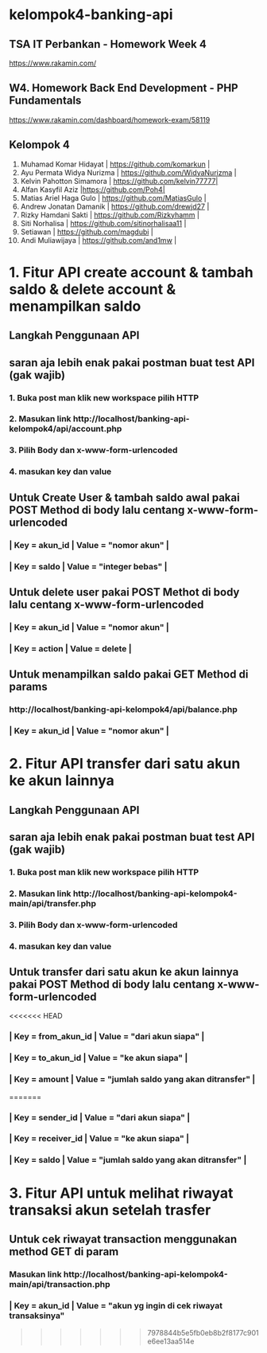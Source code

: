 # kelompok4-banking-api
## TSA IT Perbankan - Homework Week 4
https://www.rakamin.com/

## W4. Homework Back End Development - PHP Fundamentals
https://www.rakamin.com/dashboard/homework-exam/58119

## Kelompok 4
1. Muhamad Komar Hidayat | https://github.com/komarkun |
2. Ayu Permata Widya Nurizma | https://github.com/WidyaNurizma |
3. Kelvin Pahotton Simamora | https://github.com/kelvin77777|
4. Alfan Kasyfil Aziz |https://github.com/Poh4|
5. Matias Ariel Haga Gulo | https://github.com/MatiasGulo |
6. Andrew Jonatan Damanik | https://github.com/drewjd27 |
7. Rizky Hamdani Sakti | https://github.com/Rizkyhamm |
8. Siti Norhalisa | https://github.com/sitinorhalisaa11 |
9. Setiawan | https://github.com/magdubi |
10. Andi Muliawijaya | https://github.com/and1mw |

# 1. Fitur API create account & tambah saldo & delete account & menampilkan saldo
## Langkah Penggunaan API
## saran aja lebih enak pakai postman buat test API (gak wajib)
### 1. Buka post man klik new workspace pilih HTTP
### 2. Masukan link http://localhost/banking-api-kelompok4/api/account.php
### 3. Pilih Body dan x-www-form-urlencoded
### 4.  masukan key dan value

## Untuk Create User & tambah saldo awal pakai POST Method di body lalu centang x-www-form-urlencoded
### |  Key = akun_id |   Value = "nomor akun"      | 
### |  Key = saldo         |   Value = "integer bebas"   | 

## Untuk delete user pakai POST Methot di body lalu centang x-www-form-urlencoded
### |  Key = akun_id |   Value = "nomor akun"      | 
### |  Key = action         |   Value = delete            |

## Untuk menampilkan saldo pakai GET Method di params
### http://localhost/banking-api-kelompok4/api/balance.php
### |  Key = akun_id |   Value = "nomor akun"      |       

# 2. Fitur API transfer dari satu akun ke akun lainnya
## Langkah Penggunaan API
## saran aja lebih enak pakai postman buat test API (gak wajib)
### 1. Buka post man klik new workspace pilih HTTP
### 2. Masukan link http://localhost/banking-api-kelompok4-main/api/transfer.php 
### 3. Pilih Body dan x-www-form-urlencoded
### 4.  masukan key dan value

## Untuk transfer dari satu akun ke akun lainnya pakai POST Method di body lalu centang x-www-form-urlencoded
<<<<<<< HEAD
### |  Key = from_akun_id |   Value = "dari akun siapa"      | 
### |  Key = to_akun_id   |   Value = "ke akun siapa"   | 
### |  Key = amount   |   Value = "jumlah saldo yang akan ditransfer"   | 
=======
### |  Key = sender_id |   Value = "dari akun siapa"      | 
### |  Key = receiver_id   |   Value = "ke akun siapa"   | 
### |  Key = saldo   |   Value = "jumlah saldo yang akan ditransfer"   | 

# 3. Fitur API untuk melihat riwayat transaksi akun setelah trasfer
## Untuk cek riwayat transaction menggunakan method GET di param 
### Masukan link http://localhost/banking-api-kelompok4-main/api/transaction.php 
### | Key = akun_id | Value = "akun yg ingin di cek riwayat transaksinya"
>>>>>>> 7978844b5e5fb0eb8b2f8177c901e6ee13aa514e
